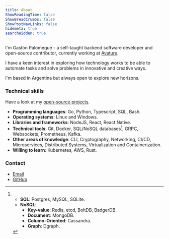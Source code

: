 ```yaml
---
title: About
ShowReadingTime: false
ShowBreadCrumbs: false
ShowPostNavLinks: false
hidemeta: true
searchHidden: true
---
```


I'm Gastón Palomeque - a self-taught backend software developer and open-source contributor, currently working at [Avature](https://www.avature.net/).

I have a keen interest in exploring how technology works to be able to automate tasks and solve problems in innovative and creative ways.

I'm based in Argentina but always open to explore new horizons.

### Technical skills

Have a look at my [open-source projects](/projects).

- **Programming languages**: Go, Python, Typescript, SQL, Bash.
- **Operating systems**: Linux and Windows.
- **Libraries and frameworks**: NodeJS, React, React Native.
- **Technical tools**: Git, Docker, SQL/NoSQL databases[^1], GRPC, Websockets, Prometheus, Kafka.
- **Other areas of knowledge**: CLI, Cryptography, Networking, CI/CD, Microservices, Distributed Systems, Virtualization and Containerization.
- **Willing to learn**: Kubernetes, AWS, Rust.

### Contact

- [Email](mailto:ggpalomeque@gmail.com)
- [GitHub](https://www.github.com/GGP1)
<!-- - [LinkedIn](https://www.linkedin.com/in/gastonpalomeque) -->

[^1]: 
    - **SQL**: Postgres, MySQL, SQLite.
    - **NoSQL**: 
        - **Key-value**: Redis, etcd, BoltDB, BadgerDB.
        - **Document**: MongoDB.
        - **Column-Oriented**: Cassandra.
        - **Graph**: Dgraph.